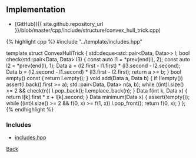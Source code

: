 ## Implementation

- [GitHub]({{ site.github.repository_url }}/blob/master/cpp/include/structure/convex_hull_trick.cpp)

{% highlight cpp %}
#include "../template/includes.hpp"

template <class Data> struct ConvexHullTrick {
  std::deque<std::pair<Data, Data>> l;
  bool check(std::pair<Data, Data> l3) {
    const auto l1 = *prev(end(l), 2);
    const auto l2 = *prev(end(l), 1);
    Data a = (l2.first - l1.first) * (l3.second - l2.second);
    Data b = (l2.second - l1.second) * (l3.first - l2.first);
    return a >= b;
  }
  bool empty() const { return l.empty(); }
  void add(Data a, Data b) {
    if (!empty()) assert(l.back().first >= a);
    std::pair<Data, Data> n(a, b);
    while ((int)l.size() >= 2 && check(n)) l.pop_back();
    l.emplace_back(n);
  }
  Data f(int k, Data x) { return l[k].first * x + l[k].second; }
  Data minimum(Data x) {
    assert(!empty());
    while ((int)l.size() >= 2 && f(0, x) >= f(1, x)) l.pop_front();
    return f(0, x);
  }
};
{% endhighlight %}

### Includes

- [includes.hpp](../template/includes)

[Back](../..)
